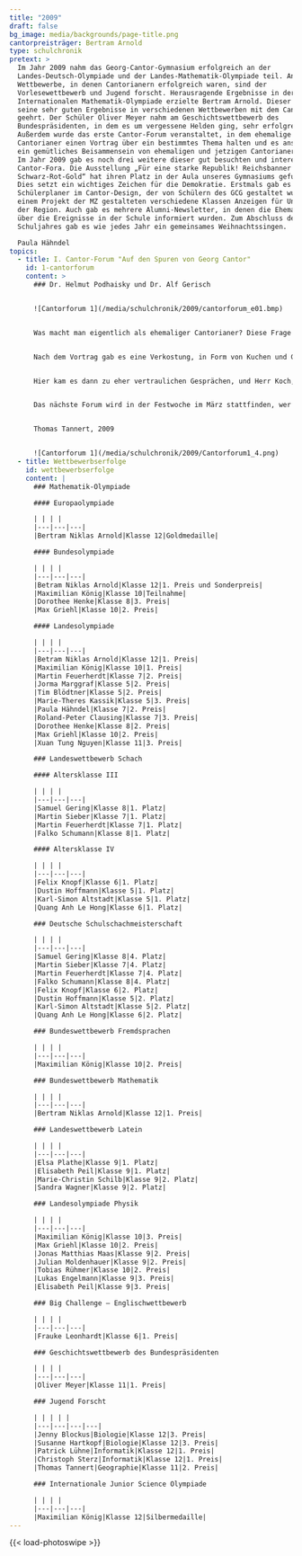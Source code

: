 ```yaml
---
title: "2009"
draft: false
bg_image: media/backgrounds/page-title.png
cantorpreisträger: Bertram Arnold
type: schulchronik
pretext: >
  Im Jahr 2009 nahm das Georg-Cantor-Gymnasium erfolgreich an der
  Landes-Deutsch-Olympiade und der Landes-Mathematik-Olympiade teil. Andere
  Wettbewerbe, in denen Cantorianern erfolgreich waren, sind der
  Vorlesewettbewerb und Jugend forscht. Herausragende Ergebnisse in der
  Internationalen Mathematik-Olympiade erzielte Bertram Arnold. Dieser wurde für
  seine sehr guten Ergebnisse in verschiedenen Wettbewerben mit dem Cantor-Preis
  geehrt. Der Schüler Oliver Meyer nahm am Geschichtswettbewerb des
  Bundespräsidenten, in dem es um vergessene Helden ging, sehr erfolgreich teil.
  Außerdem wurde das erste Cantor-Forum veranstaltet, in dem ehemalige
  Cantorianer einen Vortrag über ein bestimmtes Thema halten und es anschließend
  ein gemütliches Beisammensein von ehemaligen und jetzigen Cantorianern gibt.
  Im Jahr 2009 gab es noch drei weitere dieser gut besuchten und interessanten
  Cantor-Fora. Die Ausstellung „Für eine starke Republik! Reichsbanner
  Schwarz-Rot-Gold“ hat ihren Platz in der Aula unseres Gymnasiums gefunden.
  Dies setzt ein wichtiges Zeichen für die Demokratie. Erstmals gab es einen
  Schülerplaner im Cantor-Design, der von Schülern des GCG gestaltet wurde. In
  einem Projekt der MZ gestalteten verschiedene Klassen Anzeigen für Unternehmen
  der Region. Auch gab es mehrere Alumni-Newsletter, in denen die Ehemaligen
  über die Ereignisse in der Schule informiert wurden. Zum Abschluss des
  Schuljahres gab es wie jedes Jahr ein gemeinsames Weihnachtssingen.

  Paula Hähndel
topics:
  - title: I. Cantor-Forum "Auf den Spuren von Georg Cantor"
    id: 1-cantorforum
    content: >
      ### Dr. Helmut Podhaisky und Dr. Alf Gerisch


      ![Cantorforum 1](/media/schulchronik/2009/cantorforum_e01.bmp)


      Was macht man eigentlich als ehemaliger Cantorianer? Diese Frage wurde von Dr. Helmut Podhaisky und Dr. Alf Gerisch aus dem Abiturjahrgang 1992 beantwortet. Zu Beginn, hielten beide sehr anschauliche, humorvolle und interessante Vorträge. Das Thema- wie nicht anders zu erwarten- war Mathematik, doch soll das Cantorforum, alle Themenbereiche erfassen, denn die Ehemaligen haben sich um den ganzen Globus in jede Fachrichtung verteilt. So zeigte Helmut, dass der Somawürfel, das Sodoku und das Damenproblem und vieles mehr auf eine ganze einfache Gleichung zurückzuführen sind, und Alf erklärte Anwendungsgebiete der Differenzialrechung.


      Nach dem Vortrag gab es eine Verkostung, in Form von Kuchen und Gebäck mit Getränken.


      Hier kam es dann zu eher vertraulichen Gesprächen, und Herr Koch, Stefan Schwarz, ebenfalls ehemaliger Schüler und Mitorganisator des Cantorforums sowie die beiden Referenten plauderten und gaben einige interessante Hintergrundinfos über das Leben nach der Schule und über den Studiengang Mathematik.


      Das nächste Forum wird in der Festwoche im März stattfinden, wer eingeladen wird, wird rechtzeitig ausgehängt. Dieser Treff ist zu empfehlen, denn es gibt viel Spaß und Witz, gutes Essen und Trinken und jede Menge Infos und Lebenserfahrung. Herzlichen Dank an unsere Ehemaligen. Und wer beim nächsten Mal nicht kommt, verpasst etwas.


      Thomas Tannert, 2009


      ![Cantorforum 1](/media/schulchronik/2009/Cantorforum1_4.png)
  - title: Wettbewerbserfolge
    id: wettbewerbserfolge
    content: |
      ### Mathematik-Olympiade

      #### Europaolympiade

      | | | |
      |---|---|---|
      |Bertram Niklas Arnold|Klasse 12|Goldmedaille|

      #### Bundesolympiade

      | | | |
      |---|---|---|
      |Betram Niklas Arnold|Klasse 12|1. Preis und Sonderpreis|
      |Maximilian König|Klasse 10|Teilnahme|
      |Dorothee Henke|Klasse 8|3. Preis|
      |Max Griehl|Klasse 10|2. Preis|

      #### Landesolympiade

      | | | |
      |---|---|---|
      |Betram Niklas Arnold|Klasse 12|1. Preis|
      |Maximilian König|Klasse 10|1. Preis|
      |Martin Feuerherdt|Klasse 7|2. Preis|
      |Jorma Marggraf|Klasse 5|2. Preis|
      |Tim Blödtner|Klasse 5|2. Preis|
      |Marie-Theres Kassik|Klasse 5|3. Preis|
      |Paula Hähndel|Klasse 7|2. Preis|
      |Roland-Peter Clausing|Klasse 7|3. Preis|
      |Dorothee Henke|Klasse 8|2. Preis|
      |Max Griehl|Klasse 10|2. Preis|
      |Xuan Tung Nguyen|Klasse 11|3. Preis|

      ### Landeswettbewerb Schach

      #### Altersklasse III

      | | | |
      |---|---|---|
      |Samuel Gering|Klasse 8|1. Platz|
      |Martin Sieber|Klasse 7|1. Platz|
      |Martin Feuerherdt|Klasse 7|1. Platz|
      |Falko Schumann|Klasse 8|1. Platz|

      #### Altersklasse IV

      | | | |
      |---|---|---|
      |Felix Knopf|Klasse 6|1. Platz|
      |Dustin Hoffmann|Klasse 5|1. Platz|
      |Karl-Simon Altstadt|Klasse 5|1. Platz|
      |Quang Anh Le Hong|Klasse 6|1. Platz|

      ### Deutsche Schulschachmeisterschaft

      | | | |
      |---|---|---|
      |Samuel Gering|Klasse 8|4. Platz|
      |Martin Sieber|Klasse 7|4. Platz|
      |Martin Feuerherdt|Klasse 7|4. Platz|
      |Falko Schumann|Klasse 8|4. Platz|
      |Felix Knopf|Klasse 6|2. Platz|
      |Dustin Hoffmann|Klasse 5|2. Platz|
      |Karl-Simon Altstadt|Klasse 5|2. Platz|
      |Quang Anh Le Hong|Klasse 6|2. Platz|

      ### Bundeswettbewerb Fremdsprachen

      | | | |
      |---|---|---|
      |Maximilian König|Klasse 10|2. Preis|

      ### Bundeswettbewerb Mathematik

      | | | |
      |---|---|---|
      |Bertram Niklas Arnold|Klasse 12|1. Preis|

      ### Landeswettbewerb Latein

      | | | |
      |---|---|---|
      |Elsa Plathe|Klasse 9|1. Platz|
      |Elisabeth Peil|Klasse 9|1. Platz|
      |Marie-Christin Schilb|Klasse 9|2. Platz|
      |Sandra Wagner|Klasse 9|2. Platz|

      ### Landesolympiade Physik

      | | | |
      |---|---|---|
      |Maximilian König|Klasse 10|3. Preis|
      |Max Griehl|Klasse 10|2. Preis|
      |Jonas Matthias Maas|Klasse 9|2. Preis|
      |Julian Moldenhauer|Klasse 9|2. Preis|
      |Tobias Rühmer|Klasse 10|2. Preis|
      |Lukas Engelmann|Klasse 9|3. Preis|
      |Elisabeth Peil|Klasse 9|3. Preis|

      ### Big Challenge – Englischwettbewerb

      | | | |
      |---|---|---|
      |Frauke Leonhardt|Klasse 6|1. Preis|

      ### Geschichtswettbewerb des Bundespräsidenten

      | | | |
      |---|---|---|
      |Oliver Meyer|Klasse 11|1. Preis|

      ### Jugend Forscht

      | | | | |
      |---|---|---|---|
      |Jenny Blockus|Biologie|Klasse 12|3. Preis|
      |Susanne Hartkopf|Biologie|Klasse 12|3. Preis|
      |Patrick Lühne|Informatik|Klasse 12|1. Preis|
      |Christoph Sterz|Informatik|Klasse 12|1. Preis|
      |Thomas Tannert|Geographie|Klasse 11|2. Preis|

      ### Internationale Junior Science Olympiade

      | | | |
      |---|---|---|
      |Maximilian König|Klasse 12|Silbermedaille|
---
```

{{< load-photoswipe >}}
